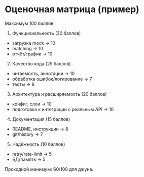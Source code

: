 # Оценочная матрица (пример)

Максимум 100 баллов.

1. Функциональность (30 баллов)
 - загрузка mock → 10
 - matching → 10
 - отчёт/график → 10

2. Качество кода (25 баллов)
 - читаемость, аннотации → 10
 - обработка ошибок/логирование → 7
 - тесты → 8

3. Архитектура и расширяемость (20 баллов)
 - конфиг, слои → 10
 - подготовка к интеграции с реальным API → 10

4. Документация (15 баллов)
 - README, инструкции → 8
 - git/history → 7

5. Надёжность (10 баллов)
 - retry/rate-limit → 5
 - БД/память → 5

Проходной минимум: 60/100 для джуна.
